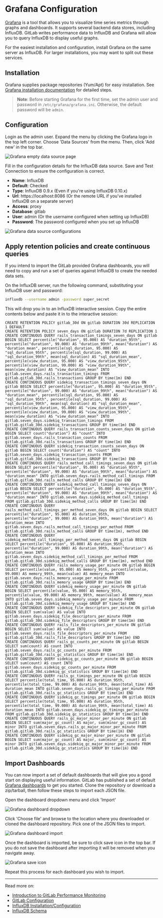 # Grafana Configuration

[Grafana](http://grafana.org/) is a tool that allows you to visualize time
series metrics through graphs and dashboards. It supports several backend
data stores, including InfluxDB. GitLab writes performance data to InfluxDB
and Grafana will allow you to query InfluxDB to display useful graphs.

For the easiest installation and configuration, install Grafana on the same
server as InfluxDB. For larger installations, you may want to split out these
services.

## Installation

Grafana supplies package repositories (Yum/Apt) for easy installation.
See [Grafana installation documentation](http://docs.grafana.org/installation/)
for detailed steps.

> **Note**: Before starting Grafana for the first time, set the admin user
and password in `/etc/grafana/grafana.ini`. Otherwise, the default password
will be `admin`.

## Configuration

Login as the admin user. Expand the menu by clicking the Grafana logo in the
top left corner. Choose 'Data Sources' from the menu. Then, click 'Add new'
in the top bar.

![Grafana empty data source page](img/grafana_data_source_empty.png)

Fill in the configuration details for the InfluxDB data source. Save and
Test Connection to ensure the configuration is correct.

- **Name**: InfluxDB
- **Default**: Checked
- **Type**: InfluxDB 0.9.x (Even if you're using InfluxDB 0.10.x)
- **Url**: https://localhost:8086 (Or the remote URL if you've installed InfluxDB
on a separate server)
- **Access**: proxy
- **Database**: gitlab
- **User**: admin (Or the username configured when setting up InfluxDB)
- **Password**: The password configured when you set up InfluxDB

![Grafana data source configurations](img/grafana_data_source_configuration.png)

## Apply retention policies and create continuous queries

If you intend to import the GitLab provided Grafana dashboards, you will need
to copy and run a set of queries against InfluxDB to create the needed data
sets.

On the InfluxDB server, run the following command, substituting your InfluxDB
user and password:

```bash
influxdb --username admin -password super_secret
```

This will drop you in to an InfluxDB interactive session. Copy the entire
contents below and paste it in to the interactive session:

```
CREATE RETENTION POLICY gitlab_30d ON gitlab DURATION 30d REPLICATION 1 DEFAULT
CREATE RETENTION POLICY seven_days ON gitlab DURATION 7d REPLICATION 1
CREATE CONTINUOUS QUERY rails_transaction_timings_seven_days ON gitlab BEGIN SELECT percentile("duration", 95.000) AS "duration_95th", percentile("duration", 99.000) AS "duration_99th", mean("duration") AS "duration_mean", percentile(sql_duration, 95.000) AS "sql_duration_95th", percentile(sql_duration, 99.000) AS "sql_duration_99th", mean(sql_duration) AS "sql_duration_mean", percentile(view_duration, 95.000) AS "view_duration_95th", percentile(view_duration, 99.000) AS "view_duration_99th", mean(view_duration) AS "view_duration_mean" INTO gitlab.seven_days.rails_transaction_timings FROM gitlab.gitlab_30d.rails_transactions GROUP BY time(1m) END
CREATE CONTINUOUS QUERY sidekiq_transaction_timings_seven_days ON gitlab BEGIN SELECT percentile("duration", 95.000) AS "duration_95th", percentile("duration", 99.000) AS "duration_99th", mean("duration") AS "duration_mean", percentile(sql_duration, 95.000) AS "sql_duration_95th", percentile(sql_duration, 99.000) AS "sql_duration_99th", mean(sql_duration) AS "sql_duration_mean", percentile(view_duration, 95.000) AS "view_duration_95th", percentile(view_duration, 99.000) AS "view_duration_99th", mean(view_duration) AS "view_duration_mean" INTO gitlab.seven_days.sidekiq_transaction_timings FROM gitlab.gitlab_30d.sidekiq_transactions GROUP BY time(1m) END
CREATE CONTINUOUS QUERY rails_transaction_counts_seven_days ON gitlab BEGIN SELECT count("duration") AS "count" INTO gitlab.seven_days.rails_transaction_counts FROM gitlab.gitlab_30d.rails_transactions GROUP BY time(1m) END
CREATE CONTINUOUS QUERY sidekiq_transaction_counts_seven_days ON gitlab BEGIN SELECT count("duration") AS "count" INTO gitlab.seven_days.sidekiq_transaction_counts FROM gitlab.gitlab_30d.sidekiq_transactions GROUP BY time(1m) END
CREATE CONTINUOUS QUERY rails_method_call_timings_seven_days ON gitlab BEGIN SELECT percentile("duration", 95.000) AS "duration_95th", percentile("duration", 99.000) AS "duration_99th", mean("duration") AS "duration_mean" INTO gitlab.seven_days.rails_method_call_timings FROM gitlab.gitlab_30d.rails_method_calls GROUP BY time(1m) END
CREATE CONTINUOUS QUERY sidekiq_method_call_timings_seven_days ON gitlab BEGIN SELECT percentile("duration", 95.000) AS "duration_95th", percentile("duration", 99.000) AS "duration_99th", mean("duration") AS "duration_mean" INTO gitlab.seven_days.sidekiq_method_call_timings FROM gitlab.gitlab_30d.sidekiq_method_calls GROUP BY time(1m) END
CREATE CONTINUOUS QUERY rails_method_call_timings_per_method_seven_days ON gitlab BEGIN SELECT percentile("duration", 95.000) AS duration_95th, percentile("duration", 99.000) AS duration_99th, mean("duration") AS duration_mean INTO gitlab.seven_days.rails_method_call_timings_per_method FROM gitlab.gitlab_30d.rails_method_calls GROUP BY time(1m), method END
CREATE CONTINUOUS QUERY sidekiq_method_call_timings_per_method_seven_days ON gitlab BEGIN SELECT percentile("duration", 95.000) AS duration_95th, percentile("duration", 99.000) AS duration_99th, mean("duration") AS duration_mean INTO gitlab.seven_days.sidekiq_method_call_timings_per_method FROM gitlab.gitlab_30d.sidekiq_method_calls GROUP BY time(1m), method END
CREATE CONTINUOUS QUERY rails_memory_usage_per_minute ON gitlab BEGIN SELECT percentile(value, 95.000) AS memory_95th, percentile(value, 99.000) AS memory_99th, mean(value) AS memory_mean INTO gitlab.seven_days.rails_memory_usage_per_minute FROM gitlab.gitlab_30d.rails_memory_usage GROUP BY time(1m) END
CREATE CONTINUOUS QUERY sidekiq_memory_usage_per_minute ON gitlab BEGIN SELECT percentile(value, 95.000) AS memory_95th, percentile(value, 99.000) AS memory_99th, mean(value) AS memory_mean INTO gitlab.seven_days.sidekiq_memory_usage_per_minute FROM gitlab.gitlab_30d.sidekiq_memory_usage GROUP BY time(1m) END
CREATE CONTINUOUS QUERY sidekiq_file_descriptors_per_minute ON gitlab BEGIN SELECT sum(value) AS value INTO gitlab.seven_days.sidekiq_file_descriptors_per_minute FROM gitlab.gitlab_30d.sidekiq_file_descriptors GROUP BY time(1m) END
CREATE CONTINUOUS QUERY rails_file_descriptors_per_minute ON gitlab BEGIN SELECT sum(value) AS value INTO gitlab.seven_days.rails_file_descriptors_per_minute FROM gitlab.gitlab_30d.rails_file_descriptors GROUP BY time(1m) END
CREATE CONTINUOUS QUERY rails_gc_counts_per_minute ON gitlab BEGIN SELECT sum(count) AS count INTO gitlab.seven_days.rails_gc_counts_per_minute FROM gitlab.gitlab_30d.rails_gc_statistics GROUP BY time(1m) END
CREATE CONTINUOUS QUERY sidekiq_gc_counts_per_minute ON gitlab BEGIN SELECT sum(count) AS count INTO gitlab.seven_days.sidekiq_gc_counts_per_minute FROM gitlab.gitlab_30d.sidekiq_gc_statistics GROUP BY time(1m) END
CREATE CONTINUOUS QUERY rails_gc_timings_per_minute ON gitlab BEGIN SELECT percentile(total_time, 95.000) AS duration_95th, percentile(total_time, 99.000) AS duration_99th, mean(total_time) AS duration_mean INTO gitlab.seven_days.rails_gc_timings_per_minute FROM gitlab.gitlab_30d.rails_gc_statistics GROUP BY time(1m) END
CREATE CONTINUOUS QUERY sidekiq_gc_timings_per_minute ON gitlab BEGIN SELECT percentile(total_time, 95.000) AS duration_95th, percentile(total_time, 99.000) AS duration_99th, mean(total_time) AS duration_mean INTO gitlab.seven_days.sidekiq_gc_timings_per_minute FROM gitlab.gitlab_30d.sidekiq_gc_statistics GROUP BY time(1m) END
CREATE CONTINUOUS QUERY rails_gc_major_minor_per_minute ON gitlab BEGIN SELECT sum(major_gc_count) AS major, sum(minor_gc_count) AS minor INTO gitlab.seven_days.rails_gc_major_minor_per_minute FROM gitlab.gitlab_30d.rails_gc_statistics GROUP BY time(1m) END
CREATE CONTINUOUS QUERY sidekiq_gc_major_minor_per_minute ON gitlab BEGIN SELECT sum(major_gc_count) AS major, sum(minor_gc_count) AS minor INTO gitlab.seven_days.sidekiq_gc_major_minor_per_minute FROM gitlab.gitlab_30d.sidekiq_gc_statistics GROUP BY time(1m) END
```

## Import Dashboards

You can now import a set of default dashboards that will give you a good
start on displaying useful information. GitLab has published a set of default
[Grafana dashboards][grafana-dashboards] to get you started. Clone the
repository or download a zip/tarball, then follow these steps to import each
JSON file.

Open the dashboard dropdown menu and click 'Import'

![Grafana dashboard dropdown](/img/grafana_dashboard_dropdown.png)

Click 'Choose file' and browse to the location where you downloaded or cloned
the dashboard repository. Pick one of the JSON files to import.

![Grafana dashboard import](/img/grafana_dashboard_import.png)

Once the dashboard is imported, be sure to click save icon in the top bar. If
you do not save the dashboard after importing it will be removed when you
navigate away.

![Grafana save icon](/img/grafana_save_icon.png)

Repeat this process for each dashboard you wish to import.

[grafana-dashboards]: https://gitlab.com/gitlab-org/grafana-dashboards

---

Read more on:

- [Introduction to GitLab Performance Monitoring](introduction.md)
- [GitLab Configuration](gitlab_configuration.md)
- [InfluxDB Installation/Configuration](influxdb_configuration.md)
- [InfluxDB Schema](influxdb_schema.md)
